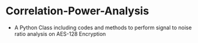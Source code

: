 # Correlation-Power-Analysis
* A Python Class including codes and methods to perform signal to noise ratio analysis on AES-128 Encryption
  


